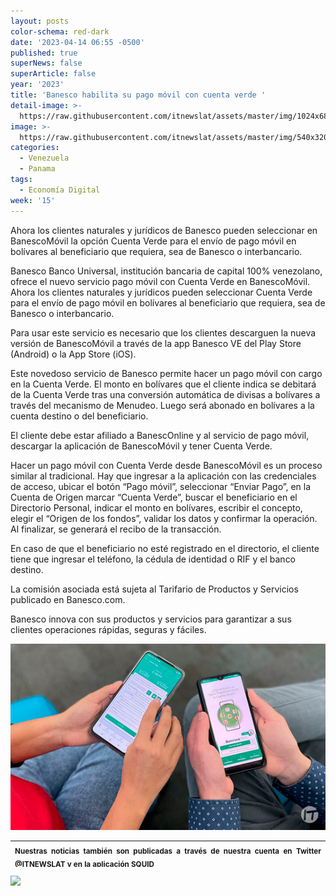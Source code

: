 ```yaml
---
layout: posts
color-schema: red-dark
date: '2023-04-14 06:55 -0500'
published: true
superNews: false
superArticle: false
year: '2023'
title: 'Banesco habilita su pago móvil con cuenta verde '
detail-image: >-
  https://raw.githubusercontent.com/itnewslat/assets/master/img/1024x680/cel-banesco-g.jpg
image: >-
  https://raw.githubusercontent.com/itnewslat/assets/master/img/540x320/cel-banesco-p.jpg
categories:
  - Venezuela
  - Panama
tags:
  - Economía Digital
week: '15'
---
```

Ahora los clientes naturales y jurídicos de Banesco pueden seleccionar en BanescoMóvil la opción Cuenta Verde para el envío de pago móvil en bolívares al beneficiario que requiera, sea de Banesco o interbancario.

Banesco Banco Universal, institución bancaria de capital 100% venezolano, ofrece el nuevo servicio pago móvil con Cuenta Verde en BanescoMóvil. Ahora los clientes naturales y jurídicos pueden seleccionar Cuenta Verde para el envío de pago móvil en bolívares al beneficiario que requiera, sea de Banesco o interbancario.

Para usar este servicio es necesario que los clientes descarguen la nueva versión de BanescoMóvil a través de la app Banesco VE del Play Store (Android) o la App Store (iOS). 

Este novedoso servicio de Banesco permite hacer un pago móvil con cargo en la Cuenta Verde. El monto en bolívares que el cliente indica se debitará de la Cuenta Verde tras una conversión automática de divisas a bolívares a través del mecanismo de Menudeo. Luego será abonado en bolívares a la cuenta destino o del beneficiario. 

El cliente debe estar afiliado a BanescOnline y al servicio de pago móvil, descargar la aplicación de BanescoMóvil y tener Cuenta Verde. 

Hacer un pago móvil con Cuenta Verde desde BanescoMóvil es un proceso similar al tradicional. Hay que ingresar a la aplicación con las credenciales de acceso, ubicar el botón “Pago móvil”, seleccionar “Enviar Pago”, en la Cuenta de Origen marcar “Cuenta Verde”, buscar el beneficiario en el Directorio Personal, indicar el monto en bolívares, escribir el concepto, elegir el “Origen de los fondos”, validar los datos y confirmar la operación. Al finalizar, se generará el recibo de la transacción. 

En caso de que el beneficiario no esté registrado en el directorio, el cliente tiene que ingresar el teléfono, la cédula de identidad o RIF y el banco destino.  

La comisión asociada está sujeta al Tarifario de Productos y Servicios publicado en Banesco.com.

Banesco innova con sus productos y servicios para garantizar a sus clientes operaciones rápidas, seguras y fáciles. 

![](https://raw.githubusercontent.com/itnewslat/assets/master/img/540x320/cel-banesco-p.jpg)

<table style="height: 42px;" width="569">
<tbody>
<tr>
<td style="text-align: justify;"><sub><strong>Nuestras noticias también son publicadas a través de nuestra cuenta en Twitter <a href="https://twitter.com/itnewslat?lang=es">@ITNEWSLAT</a> y en la aplicación <a href="https://squidapp.co/en/">SQUID</a></strong></sub></td>
</tr>
</tbody>
</table>
<img src="https://tracker.metricool.com/c3po.jpg?hash=56f88a41e39ab42c063cc51676587a04"/>